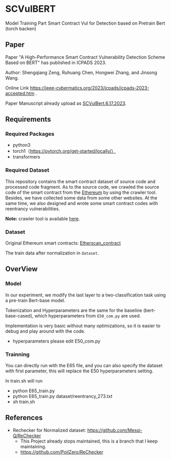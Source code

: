 # SCVulBERT

Model Training Part Smart Contract Vul for Detection based on Pretrain Bert (torch backen)

## Paper

Paper "A High-Performance Smart Contract Vulnerability Detection Scheme Based on BERT" has published in ICPADS 2023.

Author: Shengqiang Zeng, Ruhuang Chen, Hongwei Zhang, and Jinsong Wang.

Online Link https://ieee-cybermatics.org/2023/icpads/icpads-2023-accepted.htm .

Paper Manuscript already upload as [SCVulBert.6.17.2023](https://github.com/PoilZero/SCVulBert/blob/main/SCVulBert.6.17.2023.pdf).

## Requirements

### Required Packages

* python3
* torch1（https://pytorch.org/get-started/locally/）
* transformers

### Required Dataset

This repository contains the smart contract dataset of source code and processed code fragment. As to the source code, we crawled the source code of the smart contract from the [Ethereum](https://etherscan.io/) by using the crawler tool. Besides, we have collected some data from some other websites. At the same time, we also designed and wrote some smart contract codes with reentrancy vulnerabilities.

**Note:** crawler tool is available [here](https://github.com/Messi-Q/Crawler).

### Dataset

Original Ethereum smart contracts: [Etherscan_contract](https://drive.google.com/open?id=1h9aFFSsL7mK4NmVJd4So7IJlFj9u0HRv)

The train data after normalization in `dataset`.

## OverView

### Model

In our experiment, we modify the last layer to a two-classification task using a pre-train Bert-base model.

Tokenization and Hyperparameters are the same for the baseline (bert-base-cased), which hyperparameters from `E50_com.py` are used.

Implementation is very basic without many optimizations, so it is easier to debug and play around with the code.

* hyperparameters please edit E50_com.py

### Trainning

You can directly run with the E65 file, and you can also specify the dataset with first parameter, this will replace the E50 hyperparameters setting.

In train.sh will run

* python E65_train.py
* python E65_train.py dataset/reentrancy_273.txt
* sh train.sh

## References

* Rechecker for Normalized dataset: https://github.com/Messi-Q/ReChecker
  * This Project already stops maintained, this is a branch that I keep maintaining.
  * https://github.com/PoilZero/ReChecker
